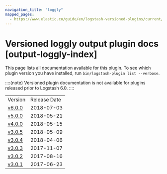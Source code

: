 ```yaml
---
navigation_title: "loggly"
mapped_pages:
  - https://www.elastic.co/guide/en/logstash-versioned-plugins/current/output-loggly-index.html
---
```


# Versioned loggly output plugin docs [output-loggly-index]


This page lists all documentation available for this plugin.  To see which plugin version you have installed, run `bin/logstash-plugin list --verbose`.

::::{note}
Versioned plugin documentation is not available for plugins released prior to Logstash 6.0.
::::


|     |     |
| --- | --- |
| Version | Release Date |
| [v6.0.0](v6-0-0-plugins-outputs-loggly.md) | 2018-07-03 |
| [v5.0.0](v5-0-0-plugins-outputs-loggly.md) | 2018-05-21 |
| [v4.0.0](v4-0-0-plugins-outputs-loggly.md) | 2018-05-15 |
| [v3.0.5](v3-0-5-plugins-outputs-loggly.md) | 2018-05-09 |
| [v3.0.4](v3-0-4-plugins-outputs-loggly.md) | 2018-04-06 |
| [v3.0.3](v3-0-3-plugins-outputs-loggly.md) | 2017-11-07 |
| [v3.0.2](v3-0-2-plugins-outputs-loggly.md) | 2017-08-16 |
| [v3.0.1](v3-0-1-plugins-outputs-loggly.md) | 2017-06-23 |









